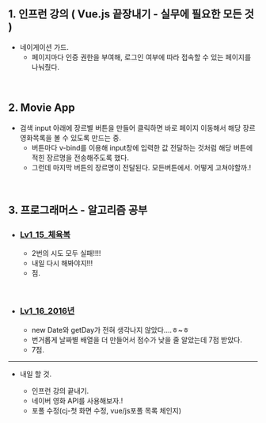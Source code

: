 <h2>1. 인프런 강의 ( Vue.js 끝장내기 - 실무에 필요한 모든 것 ) </h2>

- 네이게이션 가드.
  - 페이지마다 인증 권한을 부여해, 로그인 여부에 따라 접속할 수 있는 페이지를 나눠줬다.

<br/>

<h2>2. Movie App</h2>

- 검색 input 아래에 장르별 버튼을 만들어 클릭하면 바로 페이지 이동해서 해당 장르 영화목록을 볼 수 있도록 만드는 중.
  - 버튼마다 v-bind를 이용해 input창에 입력한 값 전달하는 것처럼 해당 버튼에 적힌 장르명을 전송해주도록 했다.
  - 그런데 마지막 버튼의 장르명이 전달된다. 모든버튼에서. 어떻게 고쳐야할까.!

<br/>

<h2>3. 프로그래머스 - 알고리즘 공부</h2>

- <h3><a href="https://github.com/EunJaePark/algorithm/blob/master/Lv1_15_%EC%B2%B4%EC%9C%A1%EB%B3%B5.html">Lv1_15_체육복</a></h3>
  
  - 2번의 시도 모두 실패!!!!
  - 내일 다시 해봐야지!!!
  - 점.
  
<br/>

- <h3><a href="https://github.com/EunJaePark/algorithm/blob/master/Lv1_16_2016%EB%85%84.html">Lv1_16_2016년</a></h3>
  
  - new Date와 getDay가 전혀 생각나지 않았다....ㅎ~ㅎ
  - 번거롭게 날짜별 배열을 더 만들어서 점수가 낮을 줄 알았는데 7점 받았다. 
  - 7점.
     
<hr/>

- 내일 할 것.

  - 인프런 강의 끝내기.
  - 네이버 영화 API를 사용해보자.!
  - 포폴 수정(cj-첫 화면 수정, vue/js포폴 목록 체인지)

